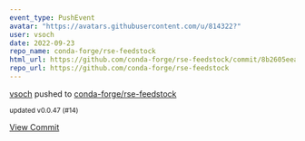 ```yaml
---
event_type: PushEvent
avatar: "https://avatars.githubusercontent.com/u/814322?"
user: vsoch
date: 2022-09-23
repo_name: conda-forge/rse-feedstock
html_url: https://github.com/conda-forge/rse-feedstock/commit/8b2605eead3437f4eb3d790e9cba458d3b5c22b2
repo_url: https://github.com/conda-forge/rse-feedstock
---
```


<a href='https://github.com/vsoch' target='_blank'>vsoch</a> pushed to <a href='https://github.com/conda-forge/rse-feedstock' target='_blank'>conda-forge/rse-feedstock</a>

<small>updated v0.0.47 (#14)</small>

<a href='https://github.com/conda-forge/rse-feedstock/commit/8b2605eead3437f4eb3d790e9cba458d3b5c22b2' target='_blank'>View Commit</a>